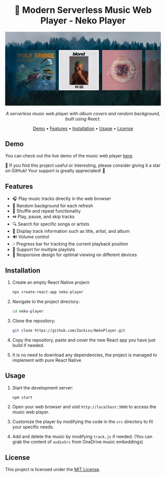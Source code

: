 <h1 align="center">🎵 Modern Serverless Music Web Player - Neko Player</h1>

<p align="center">
  <img src="https://github.com/Zackiss/NekoPlayer/blob/main/preview.png" alt="Demo Screenshot">
</p>

<p align="center">
  <em>A serverless music web player with album covers and random background, built using React.</em>
</p>

<p align="center">
  <a href="#demo">Demo</a> •
  <a href="#features">Features</a> •
  <a href="#installation">Installation</a> •
  <a href="#usage">Usage</a> •
  <a href="#license">License</a>
</p>

## Demo

You can check out the live demo of the music web player [here](http://www.nekohouse.fun:3000/).

🌟 If you find this project useful or interesting, please consider giving it a star on GitHub! Your support is greatly appreciated! 🌟

## Features

- 🎧 Play music tracks directly in the web browser
- 📀 Random background for each refresh
- 🎵 Shuffle and repeat functionality
- ⏯️ Play, pause, and skip tracks
- 🔍 Search for specific songs or artists
- 📝 Display track information such as title, artist, and album
- 🔊 Volume control
- 🎶 Progress bar for tracking the current playback position
- 📁 Support for multiple playlists
- 🎉 Responsive design for optimal viewing on different devices

## Installation

1. Create an empty React Native project:

   ```bash
   npx create-react-app neko-player
   ```

2. Navigate to the project directory:

   ```bash
   cd neko-player
   ```
   
3. Clone the repository:

   ```bash
   git clone https://github.com/Zackiss/NekoPlayer.git
   ```
   
4. Copy the repository, paste and cover the new React app you have just build if needed.
5. It is no need to download any dependencies, the project is managed to implement with pure React Native

## Usage

1. Start the development server:

   ```bash
   npm start
   ```

2. Open your web browser and visit `http://localhost:3000` to access the music web player.

3. Customize the player by modifying the code in the `src` directory to fit your specific needs.
4. Add and delete the music by modifying `track.js` if needed. (You can grab the content of `audioSrc` from OneDrive music embeddings)

## License

This project is licensed under the [MIT License](LICENSE).
